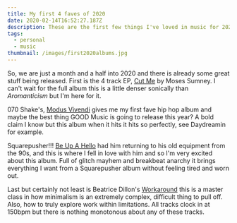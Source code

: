 ```yaml
---
title: My first 4 faves of 2020
date: 2020-02-14T16:52:27.187Z
description: These are the first few things I've loved in music for 2020
tags:
  - personal
  - music
thumbnail: /images/first2020albums.jpg
---
```


So, we are just a month and a half into 2020 and there is already some great stuff being released. First is the 4 track EP, [Cut Me](https://music.apple.com/us/album/cut-me-ep/1497208459) by Moses Sumney. I can't wait for the full album this is a little denser sonically than _Aromanticism_ but I'm here for it.

070 Shake's, [Modus Vivendi](https://music.apple.com/us/album/modus-vivendi/1495833777) gives me my first fave hip hop album and maybe the best thing GOOD Music is going to release this year? A bold claim I know but this album when it hits it hits so perfectly, see Daydreamin for example.

Squarepusher!!! [Be Up A Hello](https://music.apple.com/us/album/be-up-a-hello/1485279254) had him returning to his old equipment from the 90s, and this is where I fell in love with him and so I'm very excited about this album. Full of glitch mayhem and breakbeat anarchy it brings everything I want from a Squarepusher album without feeling tired and worn out.

Last but certainly not least is Beatrice Dillon's [Workaround](https://music.apple.com/us/album/workaround/1490180216) this is a master class in how minimalism is an extremely complex, difficult thing to pull off. Also, how to truly explore work within limitations. All tracks clock in at 150bpm but there is nothing monotonous about any of these tracks.
